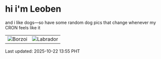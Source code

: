 # hi i'm Leoben

and i like dogs—so have some random dog pics that change whenever my CRON feels like it

|  |  |
|--------|----------|
| ![Borzoi](https://random-dog-vercel.vercel.app/api/random-borzoi?v=1761112538) | ![Labrador](https://random-dog-vercel.vercel.app/api/random-labrador?v=1761112538) |

Last updated: 2025-10-22 13:55 PHT
